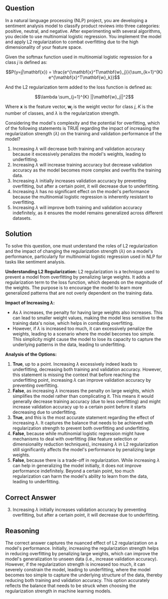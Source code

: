 ## Question

In a natural language processing (NLP) project, you are developing a sentiment analysis model to classify product reviews into three categories: positive, neutral, and negative. After experimenting with several algorithms, you decide to use multinomial logistic regression. You implement the model and apply L2 regularization to combat overfitting due to the high dimensionality of your feature space.

Given the softmax function used in multinomial logistic regression for a class $j$ is defined as:

$$P(y=j|\mathbf{x}) = \frac{e^{\mathbf{x}^T\mathbf{w}_j}}{\sum_{k=1}^{K} e^{\mathbf{x}^T\mathbf{w}_k}}$$

And the L2 regularization term added to the loss function is defined as:

$$\lambda \sum_{j=1}^{K} ||\mathbf{w}_j||^2$$

Where $\mathbf{x}$ is the feature vector, $\mathbf{w}_j$ is the weight vector for class $j$, $K$ is the number of classes, and $\lambda$ is the regularization strength.

Considering the model's complexity and the potential for overfitting, which of the following statements is TRUE regarding the impact of increasing the regularization strength ($\lambda$) on the training and validation performance of the model?

1. Increasing $\lambda$ will decrease both training and validation accuracy because it excessively penalizes the model's weights, leading to underfitting.
2. Increasing $\lambda$ will increase training accuracy but decrease validation accuracy as the model becomes more complex and overfits the training data.
3. Increasing $\lambda$ initially increases validation accuracy by preventing overfitting, but after a certain point, it will decrease due to underfitting.
4. Increasing $\lambda$ has no significant effect on the model's performance because the multinomial logistic regression is inherently resistant to overfitting.
5. Increasing $\lambda$ will improve both training and validation accuracy indefinitely, as it ensures the model remains generalized across different datasets.

## Solution

To solve this question, one must understand the roles of L2 regularization and the impact of changing the regularization strength ($\lambda$) on a model's performance, particularly for multinomial logistic regression used in NLP for tasks like sentiment analysis.

**Understanding L2 Regularization:**
L2 regularization is a technique used to prevent a model from overfitting by penalizing large weights. It adds a regularization term to the loss function, which depends on the magnitude of the weights. The purpose is to encourage the model to learn more generalized patterns that are not overly dependent on the training data.

**Impact of Increasing $\lambda$:**
- As $\lambda$ increases, the penalty for having large weights also increases. This can lead to smaller weight values, making the model less sensitive to the training data's noise, which helps in combating overfitting.
- However, if $\lambda$ is increased too much, it can excessively penalize the weights, leading to a scenario where the model becomes too simple. This simplicity might cause the model to lose its capacity to capture the underlying patterns in the data, leading to underfitting.

**Analysis of the Options:**
1. **True**, up to a point. Increasing $\lambda$ excessively indeed leads to underfitting, decreasing both training and validation accuracy. However, this statement is missing the context that before reaching the underfitting point, increasing $\lambda$ can improve validation accuracy by preventing overfitting.
2. **False**, as increasing $\lambda$ increases the penalty on large weights, which simplifies the model rather than complicating it. This means it would generally decrease training accuracy (due to less overfitting) and might increase validation accuracy up to a certain point before it starts decreasing due to underfitting.
3. **True**, and this is the most accurate statement regarding the effect of increasing $\lambda$. It captures the balance that needs to be achieved with regularization strength to prevent both overfitting and underfitting.
4. **False**, because while multinomial logistic regression might have mechanisms to deal with overfitting (like feature selection or dimensionality reduction techniques), increasing $\lambda$ in L2 regularization still significantly affects the model's performance by penalizing large weights.
5. **False**, because there is a trade-off in regularization. While increasing $\lambda$ can help in generalizing the model initially, it does not improve performance indefinitely. Beyond a certain point, too much regularization can harm the model's ability to learn from the data, leading to underfitting.

## Correct Answer

3. Increasing $\lambda$ initially increases validation accuracy by preventing overfitting, but after a certain point, it will decrease due to underfitting.

## Reasoning

The correct answer captures the nuanced effect of L2 regularization on a model's performance. Initially, increasing the regularization strength helps in reducing overfitting by penalizing large weights, which can improve the model's generalization to unseen data (i.e., increase validation accuracy). However, if the regularization strength is increased too much, it can severely constrain the model, leading to underfitting, where the model becomes too simple to capture the underlying structure of the data, thereby reducing both training and validation accuracy. This option accurately reflects the balance that needs to be struck when choosing the regularization strength in machine learning models.